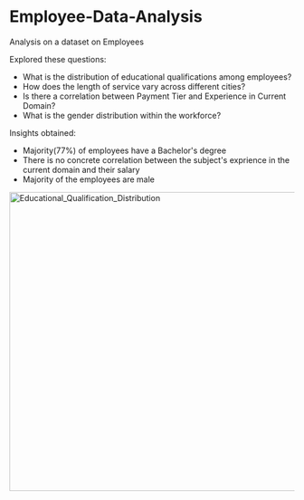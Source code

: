 # Employee-Data-Analysis
Analysis on a dataset on Employees

Explored these questions:
- What is the distribution of educational qualifications among employees?
- How does the length of service vary across different cities?
- Is there a correlation between Payment Tier and Experience in Current Domain?
- What is the gender distribution within the workforce?

Insights obtained:
- Majority(77%) of employees have a Bachelor's degree
- There is no concrete correlation between the subject's exprience in the current domain and their salary
- Majority of the employees are male

<img width="723" height="528" alt="Educational_Qualification_Distribution" src="https://github.com/user-attachments/assets/56240146-9972-4eb0-bd8f-bba63fb34d09" />
